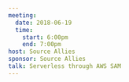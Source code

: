 ```yaml
---
meeting:
  date: 2018-06-19
  time:
    start: 6:00pm
    end: 7:00pm
host: Source Allies
sponsor: Source Allies
talk: Serverless through AWS SAM
---
```

